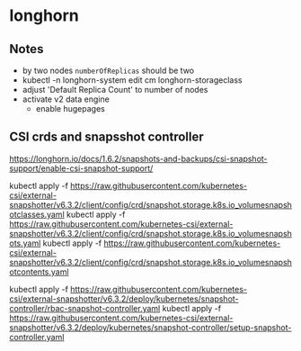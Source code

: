 # longhorn

## Notes

- by two nodes `numberOfReplicas` should be two
- kubectl -n longhorn-system edit cm longhorn-storageclass
- adjust 'Default Replica Count' to number of nodes
- activate v2 data engine
    - enable hugepages


## CSI crds and snapsshot controller

https://longhorn.io/docs/1.6.2/snapshots-and-backups/csi-snapshot-support/enable-csi-snapshot-support/

kubectl apply -f https://raw.githubusercontent.com/kubernetes-csi/external-snapshotter/v6.3.2/client/config/crd/snapshot.storage.k8s.io_volumesnapshotclasses.yaml
kubectl apply -f https://raw.githubusercontent.com/kubernetes-csi/external-snapshotter/v6.3.2/client/config/crd/snapshot.storage.k8s.io_volumesnapshots.yaml
kubectl apply -f https://raw.githubusercontent.com/kubernetes-csi/external-snapshotter/v6.3.2/client/config/crd/snapshot.storage.k8s.io_volumesnapshotcontents.yaml

kubectl apply -f https://raw.githubusercontent.com/kubernetes-csi/external-snapshotter/v6.3.2/deploy/kubernetes/snapshot-controller/rbac-snapshot-controller.yaml
kubectl apply -f https://raw.githubusercontent.com/kubernetes-csi/external-snapshotter/v6.3.2/deploy/kubernetes/snapshot-controller/setup-snapshot-controller.yaml
